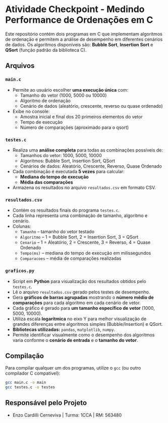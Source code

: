 # Atividade Checkpoint - Medindo Performance de Ordenações em C

Este repositório contém dois programas em C que implementam algoritmos de ordenação e permitem a análise de desempenho em diferentes cenários de dados. Os algoritmos disponíveis são: **Bubble Sort**, **Insertion Sort** e **QSort** (função padrão da biblioteca C).

## Arquivos

### `main.c`
- Permite ao usuário escolher **uma execução única** com:
  - Tamanho do vetor (1000, 5000 ou 10000)
  - Algoritmo de ordenação
  - Cenário de dados (aleatório, crescente, reverso ou quase ordenado)
- Exibe no console:
  - Amostra inicial e final dos 20 primeiros elementos do vetor
  - Tempo de execução
  - Número de comparações (aproximado para o qsort)

### `testes.c`
- Realiza uma **análise completa** para todas as combinações possíveis de:
  - Tamanhos do vetor: 1000, 5000, 10000
  - Algoritmos: Bubble Sort, Insertion Sort, QSort
  - Cenários de dados: Aleatório, Crescente, Reverso, Quase Ordenado
- Cada combinação é executada **5 vezes** para calcular:
  - **Mediana do tempo de execução**
  - **Média das comparações**
- Armazena os resultados no arquivo `resultados.csv` em formato CSV.

### `resultados.csv`
- Contém os resultados finais do programa `testes.c`.
- Cada linha representa uma combinação de tamanho, algoritmo e cenário.
- Colunas:
  - `Tamanho` – tamanho do vetor testado
  - `Algoritmo` – 1 = Bubble Sort, 2 = Insertion Sort, 3 = QSort
  - `Cenario` – 1 = Aleatório, 2 = Crescente, 3 = Reverso, 4 = Quase Ordenado
  - `Tempo(ms)` – mediana do tempo de execução em milissegundos
  - `Comparacoes` – média de comparações realizadas

### `graficos.py`
- Script em **Python** para visualização dos resultados obtidos pelo `testes.c`.  
- Lê o arquivo `resultados.csv` gerado pelos testes de desempenho.  
- Gera **gráficos de barras agrupadas** mostrando o **número médio de comparações** para cada algoritmo em cada cenário de vetor.  
- Cada gráfico é gerado para **um tamanho específico de vetor** (1000, 5000, 10000).  
- Utiliza escala **logarítmica** no eixo Y para melhor visualização de grandes diferenças entre algoritmos simples (Bubble/Insertion) e QSort.  
- **Bibliotecas utilizadas:** `pandas`, `matplotlib`, `numpy`.
- Permite identificar visualmente como o desempenho dos algoritmos varia conforme o **cenário de entrada** e o **tamanho do vetor**.

## Compilação

Para compilar qualquer um dos programas, utilize o `gcc` (ou outro compilador C compatível):

```bash
gcc main.c -o main
gcc testes.c -o testes
```

## Responsável pelo Projeto

- Enzo Cardilli Cerneviva | Turma: 1CCA | RM: 563480
